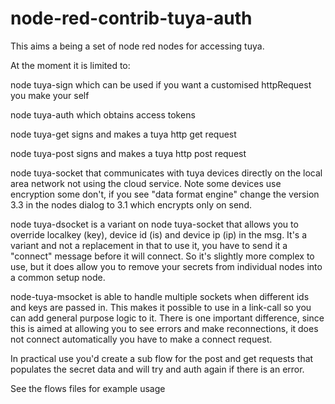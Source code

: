 # node-red-contrib-tuya-auth
This aims a being a set of node red nodes for accessing tuya. 

At the moment it is limited to:

node tuya-sign which can be used if you want a customised httpRequest you make your self

node tuya-auth which obtains access tokens

node tuya-get signs and makes a tuya http get request

node tuya-post signs and makes a tuya http post request

node tuya-socket that communicates with tuya devices directly on the local area network not using the cloud service. Note some devices use encryption some don't, if you see "data format engine" change the version 3.3 in the nodes dialog to 3.1 which encrypts only on send.


node tuya-dsocket is a variant on node tuya-socket that allows you to override localkey (key), device id (is) and device ip (ip) in the msg. It's a variant and not a replacement in that to use it, you have to send it a "connect" message before it will connect. So it's slightly more complex to use, but it does allow you to remove your secrets from individual nodes into a common setup node.

node-tuya-msocket is able to handle multiple sockets when different ids and keys are passed in. This makes it possible to use in a link-call so you can add general purpose logic to it. There is one important difference, since this is aimed at allowing you to see errors and make reconnections, it does not connect automatically you have to make a connect request.

In practical use you'd create a sub flow for the post and get requests that populates the secret data and will try and auth again if there is an error.

See the flows files for example usage
